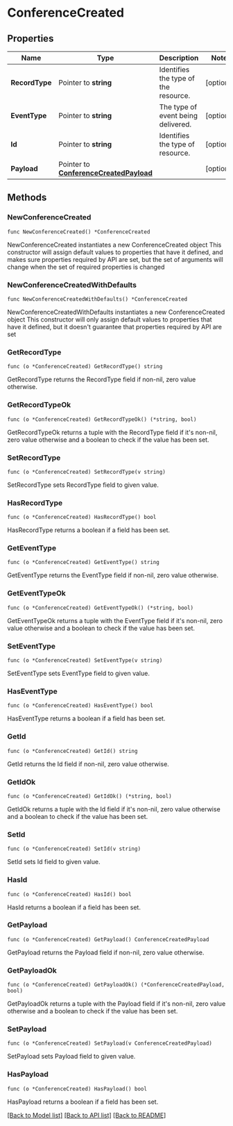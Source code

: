 # ConferenceCreated

## Properties

Name | Type | Description | Notes
------------ | ------------- | ------------- | -------------
**RecordType** | Pointer to **string** | Identifies the type of the resource. | [optional] 
**EventType** | Pointer to **string** | The type of event being delivered. | [optional] 
**Id** | Pointer to **string** | Identifies the type of resource. | [optional] 
**Payload** | Pointer to [**ConferenceCreatedPayload**](ConferenceCreatedPayload.md) |  | [optional] 

## Methods

### NewConferenceCreated

`func NewConferenceCreated() *ConferenceCreated`

NewConferenceCreated instantiates a new ConferenceCreated object
This constructor will assign default values to properties that have it defined,
and makes sure properties required by API are set, but the set of arguments
will change when the set of required properties is changed

### NewConferenceCreatedWithDefaults

`func NewConferenceCreatedWithDefaults() *ConferenceCreated`

NewConferenceCreatedWithDefaults instantiates a new ConferenceCreated object
This constructor will only assign default values to properties that have it defined,
but it doesn't guarantee that properties required by API are set

### GetRecordType

`func (o *ConferenceCreated) GetRecordType() string`

GetRecordType returns the RecordType field if non-nil, zero value otherwise.

### GetRecordTypeOk

`func (o *ConferenceCreated) GetRecordTypeOk() (*string, bool)`

GetRecordTypeOk returns a tuple with the RecordType field if it's non-nil, zero value otherwise
and a boolean to check if the value has been set.

### SetRecordType

`func (o *ConferenceCreated) SetRecordType(v string)`

SetRecordType sets RecordType field to given value.

### HasRecordType

`func (o *ConferenceCreated) HasRecordType() bool`

HasRecordType returns a boolean if a field has been set.

### GetEventType

`func (o *ConferenceCreated) GetEventType() string`

GetEventType returns the EventType field if non-nil, zero value otherwise.

### GetEventTypeOk

`func (o *ConferenceCreated) GetEventTypeOk() (*string, bool)`

GetEventTypeOk returns a tuple with the EventType field if it's non-nil, zero value otherwise
and a boolean to check if the value has been set.

### SetEventType

`func (o *ConferenceCreated) SetEventType(v string)`

SetEventType sets EventType field to given value.

### HasEventType

`func (o *ConferenceCreated) HasEventType() bool`

HasEventType returns a boolean if a field has been set.

### GetId

`func (o *ConferenceCreated) GetId() string`

GetId returns the Id field if non-nil, zero value otherwise.

### GetIdOk

`func (o *ConferenceCreated) GetIdOk() (*string, bool)`

GetIdOk returns a tuple with the Id field if it's non-nil, zero value otherwise
and a boolean to check if the value has been set.

### SetId

`func (o *ConferenceCreated) SetId(v string)`

SetId sets Id field to given value.

### HasId

`func (o *ConferenceCreated) HasId() bool`

HasId returns a boolean if a field has been set.

### GetPayload

`func (o *ConferenceCreated) GetPayload() ConferenceCreatedPayload`

GetPayload returns the Payload field if non-nil, zero value otherwise.

### GetPayloadOk

`func (o *ConferenceCreated) GetPayloadOk() (*ConferenceCreatedPayload, bool)`

GetPayloadOk returns a tuple with the Payload field if it's non-nil, zero value otherwise
and a boolean to check if the value has been set.

### SetPayload

`func (o *ConferenceCreated) SetPayload(v ConferenceCreatedPayload)`

SetPayload sets Payload field to given value.

### HasPayload

`func (o *ConferenceCreated) HasPayload() bool`

HasPayload returns a boolean if a field has been set.


[[Back to Model list]](../README.md#documentation-for-models) [[Back to API list]](../README.md#documentation-for-api-endpoints) [[Back to README]](../README.md)


